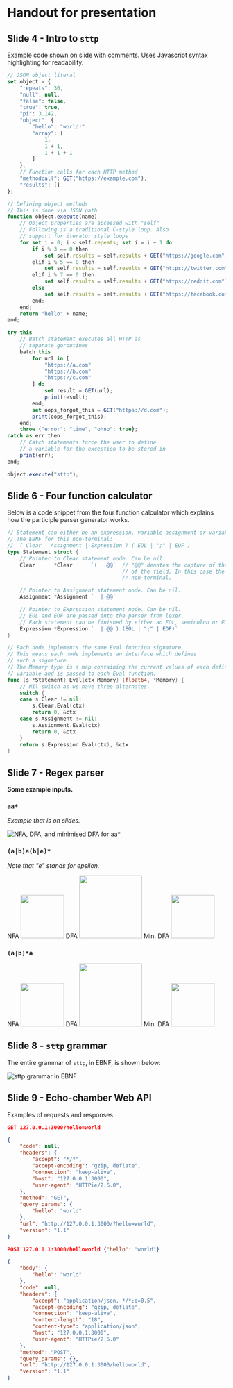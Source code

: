 # Handout for presentation

## Slide 4 - Intro to `sttp`

Example code shown on slide with comments. Uses Javascript syntax highlighting for readability.

```js
// JSON object literal
set object = {
    "repeats": 30,
    "null": null,
    "false": false,
    "true": true,
    "pi": 3.142,
    "object": {
        "hello": "world!"
        "array": [
            1,
            1 + 1,
            1 + 1 + 1
        ]
    },
    // Function calls for each HTTP method
    "methodcall": GET("https://example.com"),
    "results": []
};

// Defining object methods
// This is done via JSON path
function object.execute(name)
    // Object properties are accessed with "self"
    // Following is a traditional C-style loop. Also
    // support for iterator style loops
    for set i = 0; i < self.repeats; set i = i + 1 do
        if i % 3 == 0 then
            set self.results = self.results + GET("https://google.com");
        elif i % 5 == 0 then
            set self.results = self.results + GET("https://twitter.com");
        elif i % 7 == 0 then
            set self.results = self.results + GET("https://reddit.com");
        else
            set self.results = self.results + GET("https://facebook.com");
        end;
    end;
    return "hello" + name;
end;

try this
    // Batch statement executes all HTTP as 
    // separate goroutines
    batch this
        for url in [
            "https://a.com"
            "https://b.com"
            "https://c.com"
        ] do
            set result = GET(url);
            print(result);
        end;
        set oops_forgot_this = GET("https://d.com");
        print(oops_forgot_this);
    end;
    throw ("error": "time", "ohno": true};
catch as err then
    // Catch statements force the user to define
    // a variable for the exception to be stored in
    print(err);
end;

object.execute("sttp");
```

## Slide 6 - Four function calculator

Below is a code snippet from the four function calculator which explains how the participle parser generator works.

```go
// Statement can either be an expression, variable assignment or variable clear.
// The EBNF for this non-terminal:
//  ( Clear | Assignment | Expression ) ( EOL | ";" | EOF )
type Statement struct {
    // Pointer to Clear statement node. Can be nil.
    Clear      *Clear      `(   @@`  // "@@" denotes the capture of the type 
                                     // of the field. In this case the Clear
                                     // non-terminal.

    // Pointer to Assignment statement node. Can be nil.
    Assignment *Assignment `  | @@`

    // Pointer to Expression statement node. Can be nil.
    // EOL and EOF are passed into the parser from lexer.
    // Each statement can be finished by either an EOL, semicolon or EOF.
    Expression *Expression `  | @@ ) (EOL | ";" | EOF)`
}

// Each node implements the same Eval function signature.
// This means each node implements an interface which defines
// such a signature.
// The Memory type is a map containing the current values of each defined
// variable and is passed to each Eval function.
func (s *Statement) Eval(ctx Memory) (float64, *Memory) {
    // Nil switch as we have three alternates.
    switch {
    case s.Clear != nil:
        s.Clear.Eval(ctx)
        return 0, &ctx
    case s.Assignment != nil:
        s.Assignment.Eval(ctx)
        return 0, &ctx
    }
    return s.Expression.Eval(ctx), &ctx
}
```

## Slide 7 - Regex parser

**Some example inputs.**

### `aa*`

*Example that is on slides.*

![NFA, DFA, and minimised DFA for `aa*`](assets/regex-parser-aa*.png)

<div style="page-break-after: always"></div>

### `(a|b)a(b|e)*`

*Note that "e" stands for epsilon.*

<p float="left">
    NFA
    <img src="assets/regex-parser-example-2-thompsons.png" width="100" />
    DFA
    <img src="assets/regex-parser-example-2-subset.png" width="145" /> 
    Min. DFA
    <img src="assets/regex-parser-example-2-deadstate.png" width="100" />
</p>

<div style="page-break-after: always"></div>

### `(a|b)*a`

<p float="left">
    NFA
    <img src="assets/regex-parser-example-3-thompsons.png" width="100" />
    DFA
    <img src="assets/regex-parser-example-3-subset.png" width="145" /> 
    Min. DFA
    <img src="assets/regex-parser-example-3-deadstate.png" width="100" />
</p>

## Slide 8 - `sttp` grammar

The entire grammar of `sttp`, in EBNF, is shown below:

![sttp grammar in EBNF](assets/grammar-ebnf.png)

## Slide 9 - Echo-chamber Web API

Examples of requests and responses.

```json
GET 127.0.0.1:3000?hello=world

{
    "code": null,
    "headers": {
        "accept": "*/*",
        "accept-encoding": "gzip, deflate",
        "connection": "keep-alive",
        "host": "127.0.0.1:3000",
        "user-agent": "HTTPie/2.6.0",
    },
    "method": "GET",
    "query_params": {
        "hello": "world"
    },
    "url": "http://127.0.0.1:3000/?hello=world",
    "version": "1.1"
}
```

```json
POST 127.0.0.1:3000/helloworld {"hello": "world"}

{
    "body": {
        "hello": "world"
    },
    "code": null,
    "headers": {
        "accept": "application/json, */*;q=0.5",
        "accept-encoding": "gzip, deflate",
        "connection": "keep-alive",
        "content-length": "18",
        "content-type": "application/json",
        "host": "127.0.0.1:3000",
        "user-agent": "HTTPie/2.6.0"
    },
    "method": "POST",
    "query_params": {},
    "url": "http://127.0.0.1:3000/helloworld",
    "version": "1.1"
}
```